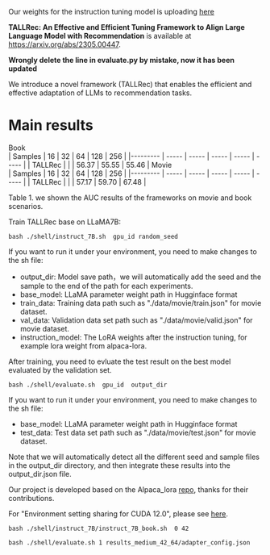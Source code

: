 Our weights for the instruction tuning model is uploading [here](https://drive.google.com/file/d/1teUwLm4BOqhngfCKKXE1tiMhJPf_FvRJ/view?usp=sharing)

**TALLRec: An Effective and Efficient Tuning Framework to Align Large Language Model with Recommendation** is available at https://arxiv.org/abs/2305.00447.

**Wrongly delete the line in evaluate.py by mistake, now it has been updated**

We introduce a novel framework (TALLRec) that enables the efficient and effective adaptation of LLMs to recommendation tasks.

# Main results
Book     
| Samples  | 16     | 32     | 64    | 128   | 256   |
|---------  | ----- | ----- | ----- | ----- | ----- | 
| TALLRec  |       |        | 56.37  | 55.55 | 55.46 |
Movie       
| Samples  | 16     | 32     | 64    | 128   | 256   |
|---------  | ----- | ----- | ----- | ----- | ----- | 
| TALLRec  |        |        | 57.17 | 59.70 | 67.48 |


Table 1. we shown the AUC results of the frameworks on movie and book scenarios.

Train TALLRec base on LLaMA7B:
```
bash ./shell/instruct_7B.sh  gpu_id random_seed
```
If you want to run it under your environment, you need to make changes to the sh file:
- output_dir: Model save path，we will automatically add the seed and the sample to the end of the path for each experiments.
- base_model: LLaMA parameter weight path in Hugginface format
- train_data:  Training data path such as "./data/movie/train.json" for movie dataset.
- val_data: Validation data set path such as "./data/movie/valid.json" for movie dataset.
- instruction_model: The LoRA weights after the instruction tuning, for example lora weight from alpaca-lora.

After training, you need to evluate the test result on the best model evaluated by the validation set.
```
bash ./shell/evaluate.sh  gpu_id  output_dir
```
If you want to run it under your environment, you need to make changes to the sh file:
- base_model: LLaMA parameter weight path in Hugginface format
- test_data: Test data set path such as "./data/movie/test.json" for movie dataset.

Note that we will automatically detect all the different seed and sample files in the output_dir directory, and then integrate these results into the output_dir.json file.

Our project is developed based on the Alpaca_lora [repo](https://github.com/tloen/alpaca-lora), thanks for their contributions.

For "Environment setting sharing for CUDA 12.0", please see [here](https://github.com/SAI990323/TALLRec/issues/46).     

```
bash ./shell/instruct_7B/instruct_7B_book.sh  0 42
```

```
bash ./shell/evaluate.sh 1 results_medium_42_64/adapter_config.json 
```